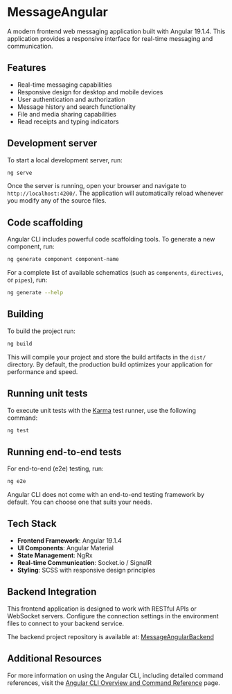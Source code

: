 # MessageAngular

A modern frontend web messaging application built with Angular 19.1.4. This application provides a responsive interface for real-time messaging and communication.

## Features

- Real-time messaging capabilities
- Responsive design for desktop and mobile devices
- User authentication and authorization
- Message history and search functionality
- File and media sharing capabilities
- Read receipts and typing indicators

## Development server

To start a local development server, run:

```bash
ng serve
```

Once the server is running, open your browser and navigate to `http://localhost:4200/`. The application will automatically reload whenever you modify any of the source files.

## Code scaffolding

Angular CLI includes powerful code scaffolding tools. To generate a new component, run:

```bash
ng generate component component-name
```

For a complete list of available schematics (such as `components`, `directives`, or `pipes`), run:

```bash
ng generate --help
```

## Building

To build the project run:

```bash
ng build
```

This will compile your project and store the build artifacts in the `dist/` directory. By default, the production build optimizes your application for performance and speed.

## Running unit tests

To execute unit tests with the [Karma](https://karma-runner.github.io) test runner, use the following command:

```bash
ng test
```

## Running end-to-end tests

For end-to-end (e2e) testing, run:

```bash
ng e2e
```

Angular CLI does not come with an end-to-end testing framework by default. You can choose one that suits your needs.

## Tech Stack

- **Frontend Framework**: Angular 19.1.4
- **UI Components**: Angular Material
- **State Management**: NgRx
- **Real-time Communication**: Socket.io / SignalR
- **Styling**: SCSS with responsive design principles

## Backend Integration

This frontend application is designed to work with RESTful APIs or WebSocket servers. Configure the connection settings in the environment files to connect to your backend service.

The backend project repository is available at: [MessageAngularBackend](https://github.com/eraldtorra/MessageSpring)

## Additional Resources

For more information on using the Angular CLI, including detailed command references, visit the [Angular CLI Overview and Command Reference](https://angular.dev/tools/cli) page.